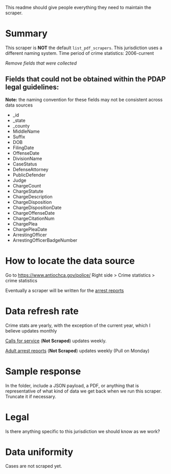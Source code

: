 This readme should give people everything they need to maintain the scraper.

# Summary

This scraper is **NOT** the default `list_pdf_scrapers`. 
This jurisdiction uses a different naming system.
Time period of crime statistics: 2006-current

_Remove fields that were collected_
## Fields that could not be obtained within the PDAP legal guidelines:
**Note:** the naming convention for these fields may not be consistent across data sources
* _id
* _state
* _county
* MiddleName
* Suffix
* DOB
* FilingDate
* OffenseDate
* DivisionName
* CaseStatus
* DefenseAttorney
* PublicDefender
* Judge
* ChargeCount
* ChargeStatute
* ChargeDescription
* ChargeDisposition
* ChargeDispositionDate
* ChargeOffenseDate
* ChargeCitationNum
* ChargePlea
* ChargePleaDate
* ArrestingOfficer
* ArrestingOfficerBadgeNumber

# How to locate the data source
Go to https://www.antiochca.gov/police/
Right side > Crime statistics > crime statistics


Eventually a scraper will be written for the [arrest reports](https://www.antiochca.gov/police/crime-statistics/adult-arrest-report/)


# Data refresh rate
Crime stats are yearly, with the exception of the current year, which I believe updates monthly


[Calls for service](https://www.antiochca.gov/police/crime-statistics/calls-for-service/) (**Not Scraped**) updates weekly.


[Adult arrest reports](https://www.antiochca.gov/police/crime-statistics/adult-arrest-report/) (**Not Scraped**) updates weekly (Pull on Monday)


# Sample response
In the folder, include a JSON payload, a PDF, or anything that is representative of what kind of data we get back when we run this scraper. Truncate it if necessary.

# Legal
Is there anything specific to this jurisdiction we should know as we work?

# Data uniformity
Cases are not scraped yet.
